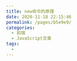 ```yaml
---
title: new命令的原理
date: 2020-11-18 22:15:46
permalink: /pages/b5e9e9/
categories:
  - 前端
  - JavaScript文章
tags:
  - 
---
```

